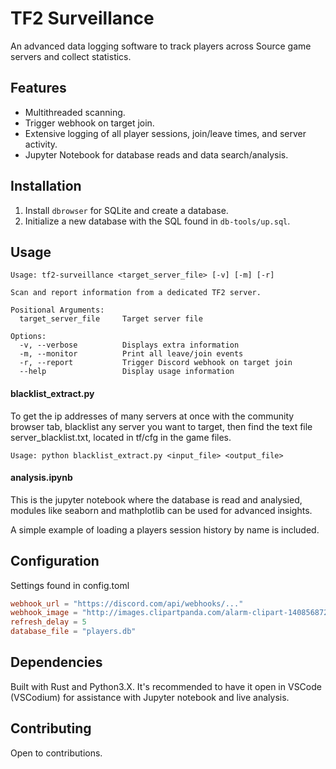 # TF2 Surveillance

An advanced data logging software to track players across Source game servers and collect statistics.

## Features

- Multithreaded scanning.
- Trigger webhook on target join.
- Extensive logging of all player sessions, join/leave times, and server activity.
- Jupyter Notebook for database reads and data search/analysis.

## Installation

1. Install `dbrowser` for SQLite and create a database.
2. Initialize a new database with the SQL found in `db-tools/up.sql`.

## Usage

```plaintext
Usage: tf2-surveillance <target_server_file> [-v] [-m] [-r]

Scan and report information from a dedicated TF2 server.

Positional Arguments:
  target_server_file     Target server file

Options:
  -v, --verbose          Displays extra information
  -m, --monitor          Print all leave/join events
  -r, --report           Trigger Discord webhook on target join
  --help                 Display usage information
```

#### blacklist_extract.py

To get the ip addresses of many servers at once with the community browser tab, blacklist any server you want to target, then find the text file server_blacklist.txt, located in tf/cfg in the game files.
```plaintext
Usage: python blacklist_extract.py <input_file> <output_file>
```

#### analysis.ipynb

This is the jupyter notebook where the database is read and analysied, modules like seaborn and mathplotlib can be used for advanced insights.

A simple example of loading a players session history by name is included.

## Configuration

Settings found in config.toml

```toml
webhook_url = "https://discord.com/api/webhooks/..."
webhook_image = "http://images.clipartpanda.com/alarm-clipart-1408568727.png"
refresh_delay = 5
database_file = "players.db"
```

## Dependencies

Built with Rust and Python3.X. It's recommended to have it open in VSCode (VSCodium) for assistance with Jupyter notebook and live analysis.

## Contributing

Open to contributions.
